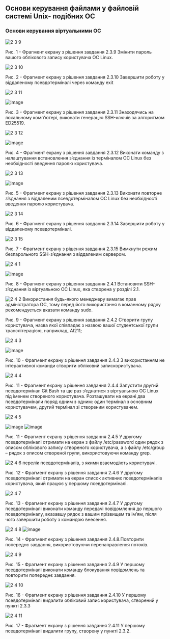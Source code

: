 ## Основи керування файлами у файловій системі Unix- подібних ОС
### Основи керування віртуальними ОС

![2 3 9](https://github.com/OS-IS/ai233-titoraga/assets/162619587/8c1fd5d2-6771-4db1-ae24-0336e8470413)

Рис. 1 - Фрагмент екрану з рішення завдання 2.3.9 Змінити пароль вашого облікового запису користувача ОС Linux.

![2 3 10](https://github.com/OS-IS/ai233-titoraga/assets/162619587/31fa0744-5a1d-4382-bb7d-1e4289528656)

Рис. 2 - Фрагмент екрану з рішення завдання 2.3.10 Завершити роботу у віддаленому псевдотерміналі через команду exit

![2 3 11](https://github.com/OS-IS/ai233-titoraga/assets/162619587/b0f28e66-9f54-4fb2-a1b0-e51210024457)

![image](https://github.com/tobio176/WebAR-Tabulator/assets/162619587/abca2c7e-fdbf-482f-a1ea-1d3bb67ee4f3)

Рис. 3 - Фрагмент екрану з рішення завдання 2.3.11 Знаходячись на локальному комп’ютері, виконати генерацію SSH-ключів за алгоритмом ED25519.

![2 3 12](https://github.com/OS-IS/ai233-titoraga/assets/162619587/d42f975c-e865-47c5-812c-2728e2a62076)

![image](https://github.com/tobio176/WebAR-Tabulator/assets/162619587/197dcdf3-0c4a-4fd8-bce4-18c04eb2cad7)

Рис. 4 - Фрагмент екрану з рішення завдання 2.3.12 Виконати команду з налаштування встановлення з’єднання із терміналом ОС Linux без необхідності введення паролю користувача.

![2 3 13](https://github.com/OS-IS/ai233-titoraga/assets/162619587/e4899085-3953-4f94-ae77-d177c2601af9)

![image](https://github.com/tobio176/WebAR-Tabulator/assets/162619587/d85708e1-52f8-4d36-b16c-4f35fa57b542)

Рис. 5 - Фрагмент екрану з рішення завдання 2.3.13 Виконати повторне з’єднання з віддаленим псевдотерміналом ОС Linux без необхідності введення паролю користувача.

![2 3 14](https://github.com/OS-IS/ai233-titoraga/assets/162619587/e69ede1b-090f-4044-83e8-bd7d8e0ef171)

Рис. 6 - Фрагмент екрану з рішення завдання 2.3.14 Завершити роботу у віддаленому псевдотерміналі.

![2 3 15](https://github.com/OS-IS/ai233-titoraga/assets/162619587/cee66383-307d-4052-b561-d39ac30dab9b)

Рис. 7 - Фрагмент екрану з рішення завдання 2.3.15 Вимкнути режим безпарольного SSH-з’єднання з віддаленим сервером.

![2 4 1](https://github.com/OS-IS/ai233-titoraga/assets/162619587/39199ce8-6fdf-45c1-8079-9c2c91a14ee7)

![image](https://github.com/tobio176/WebAR-Tabulator/assets/162619587/7750cbf1-1ce2-41c8-a091-48e388c1348c)

Рис. 8 - Фрагмент екрану з рішення завдання 2.4.1 Встановити SSH-з’єднання із віртуальною ОС Linux, яка створена у розділі 2.1.

![2 4 2](https://github.com/OS-IS/ai233-titoraga/assets/162619587/5fb82704-4eb2-4985-b8c5-01a8925696fa)
Використання будь-якого менеджеру вимагає прав адміністратора ОС, тому перед
його використання в команному рядку рекомендується вказати команду sudo.

Рис. 9 - Фрагмент екрану з рішення завдання 2.4.2 Створити групу користувача, назва якої співпадає з назвою вашої студентської групи транслітерацією, наприклад, AI211;

![2 4 3](https://github.com/OS-IS/ai233-titoraga/assets/162619587/9f8e8e31-82b3-4b77-9c4b-44cc29cfb25d)

![image](https://github.com/tobio176/WebAR-Tabulator/assets/162619587/ef272101-ee0e-499f-9b6a-6fbf0cf291a5)

Рис. 10 - Фрагмент екрану з рішення завдання 2.4.3 З використанням не інтерактивної команди створити обліковий запискористувача.

![2 4 4](https://github.com/OS-IS/ai233-titoraga/assets/162619587/fff29df1-246a-40a1-8a71-fd00bd6dd8e6)

Рис. 11 - Фрагмент екрану з рішення завдання 2.4.4 Запустити другий псевдотермінал Git Bash та ще раз з’єднатися з віртуальною ОС Linux під іменем створеного користувача. Розташувати на екрані два псевдотермінали поряд одним з одним: один термінал з основним користувачем, другий термінал зі створеним користувачем.

![2 4 5](https://github.com/OS-IS/ai233-titoraga/assets/162619587/1ccf638d-e864-4fef-aa00-7f619eee7555)

![image](https://github.com/tobio176/WebAR-Tabulator/assets/162619587/4aee12a5-d284-49e9-89d1-271e7f9e999c)
![image](https://github.com/tobio176/WebAR-Tabulator/assets/162619587/9f63c725-6bfd-48b6-acd8-8c3d48d15989)

Рис. 11 - Фрагмент екрану з рішення завдання 2.4.5 У другому псевдотерміналі отримати на екран з файлу /etc/password один рядок з описом облікового запису створеного користувача, а з файлу /etc/group – рядок з описом створеної групи, використовуючи команду grep.

![2 4 6](https://github.com/OS-IS/ai233-titoraga/assets/162619587/6c9e634e-6150-4965-b002-d59e952ff765)
перелік псевдотерміналів, з якими взаємодіють користувачі.

Рис. 12 - Фрагмент екрану з рішення завдання 2.4.6 У другому псевдотерміналі отримати на екран список активних псевдотерміналів користувача, який працює у першому псевдотерміналі.

![2 4 7](https://github.com/OS-IS/ai233-titoraga/assets/162619587/4d4e9937-a3ab-47c7-8164-2bb00eaf8d1c)

Рис. 13 - Фрагмент екрану з рішення завдання 2.4.7 У другому псевдотерміналі виконати команду передачі повідомлення до першого псевдотерміналу, вказавшу рядок з вашим прізвищем та ім’ям, після чого завершити роботу з командою внесення.

![2 4 8](https://github.com/OS-IS/ai233-titoraga/assets/162619587/59605047-e212-462e-9e83-9d7b391b606e)
![image](https://github.com/tobio176/WebAR-Tabulator/assets/162619587/52a599e0-824d-41cd-8097-91915b4ebbaf)

Рис. 14 - Фрагмент екрану з рішення завдання 2.4.8.Повторити попереднє завдання, використовуючи перенаправлення потоків.

![2 4 9](https://github.com/OS-IS/ai233-titoraga/assets/162619587/5fcaf5fd-b023-463f-b9de-af263e7859b5)

Рис. 15 - Фрагмент екрану з рішення завдання 2.4.9 У першому псевдотерміналі виконати команду блокування повідомлень та повторити попереднє завдання.

![2 4 10](https://github.com/OS-IS/ai233-titoraga/assets/162619587/bb022786-41e8-480f-b71f-256ab0fc4106)

Рис. 16 - Фрагмент екрану з рішення завдання 2.4.10 У першому псевдотерміналі видалити обліковий запис користувача, створений у пункті 2.3.3

![2 4 11](https://github.com/OS-IS/ai233-titoraga/assets/162619587/512fb9f1-6425-4880-9d54-9a613688e485)

Рис. 17 - Фрагмент екрану з рішення завдання 2.4.11 У першому псевдотерміналі видалити групу, створену у пункті 2.3.2.
